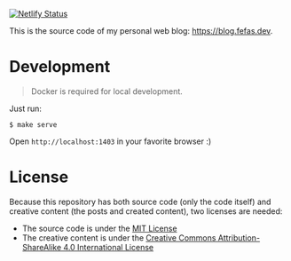 [![Netlify Status][Netlify Status Image]][Netlify Status Link]

This is the source code of my personal web blog: https://blog.fefas.dev.

# Development

> Docker is required for local development.

Just run:

```shell
$ make serve
```

Open `http://localhost:1403` in your favorite browser :)

# License

Because this repository has both source code (only the code itself) and creative
content (the posts and created content), two licenses are needed:

- The source code is under the [MIT License](LICENSE)
- The creative content is under the [Creative Commons Attribution-ShareAlike 4.0
  International License]


[Creative Commons Attribution-ShareAlike 4.0 International License]: https://creativecommons.org/licenses/by-sa/4.0/
[Netlify Status Link]: https://app.netlify.com/sites/fefas-blog/deploys
[Netlify Status Image]: https://api.netlify.com/api/v1/badges/704d5139-5ddf-4215-8082-434ed5b7f239/deploy-status
